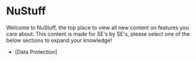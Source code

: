 # NuStuff
Welcome to NuStuff, the top place to view all new content on features you care about. This content is made for SE's by SE's, please select one of the below sections to expand your knowledge!

- [Data Protection]
